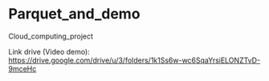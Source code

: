 # Parquet_and_demo
Cloud_computing_project

Link drive (Video demo): https://drive.google.com/drive/u/3/folders/1k1Ss6w-wc6SqaYrsiELONZTvD-9mceHc
